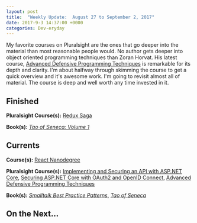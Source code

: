 ```yaml
---
layout: post
title:  "Weekly Update:  August 27 to September 2, 2017"
date: 2017-9-3 14:37:00 +0000
categories: Dev-eryday
---
```

My favorite courses on Pluralsight are the ones that go deeper into the material than most reasonable people would. No author gets deeper into object oriented programming techniques than Zoran Horvat. His latest course, [Advanced Defensive Programming Techniques][adp] is remarkable for its depth and clarity. I'm about halfway through skimming the course to get a quick overview and it's awesome work. I'm going to revisit almost all of material. The course is deep and well worth any time invested in it.

Finished
--------
**Pluralsight Course(s):** [Redux Saga][saga]

**Book(s):** *[Tao of Seneca: Volume 1][tao]*

Currents
--------
**Course(s):** [React Nanodegree][rnd]

**Pluralsight Course(s):** [Implementing and Securing an API with ASP.NET Core][core], [Securing ASP.NET Core with OAuth2 and OpenID Connect][secure], [Advanced Defensive Programming Techniques][adp]

**Book(s):** *[Smalltalk Best Practice Patterns][sbp]*, *[Tao of Seneca][tao]*

On the Next...
--------


[core]: https://app.pluralsight.com/library/courses/aspdotnetcore-implementing-securing-api/table-of-contents
[sbp]: https://www.amazon.com/Smalltalk-Best-Practice-Patterns-Kent/dp/013476904X
[rnd]: https://www.udacity.com/course/react-nanodegree--nd019
[arjs]: https://app.pluralsight.com/library/courses/reactjs-advanced/table-of-contents
[tao]: https://tim.blog/2017/07/06/tao-of-seneca/
[micro]: https://www.amazon.com/Building-Microservices-Designing-Fine-Grained-Systems/dp/1491950358/ref=sr_1_1?ie=UTF8&qid=1501815666&sr=8-1&keywords=microservices
[secure]: https://app.pluralsight.com/library/courses/asp-dotnet-core-oauth2-openid-connect-securing/table-of-contents
[gats]: https://www.gatsbyjs.org
[reads]: https://github.com/jpniederer/myreads
[hack]: https://app.pluralsight.com/library/courses/hacking-authentication-web-app/table-of-contents
[read]: https://github.com/jpniederer/readable
[curr]: https://app.pluralsight.com/library/courses/stay-abreast-changing-tech/table-of-contents
[keep]: https://app.pluralsight.com/library/courses/technology-keeping-up/table-of-contents
[saga]: https://app.pluralsight.com/library/courses/redux-saga/table-of-contents
[sagas]: https://msdn.microsoft.com/en-us/library/jj591569.aspx
[resaga]: https://github.com/redux-saga/redux-saga
[adp]: https://app.pluralsight.com/library/courses/advanced-defensive-programming-techniques/table-of-contents